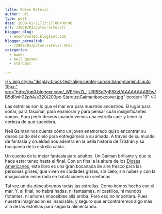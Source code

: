 ```yaml
---
title: Polvo Estelar
author: uri
type: post
date: 2008-01-21T13:17:00+00:00
url: /2008/01/polvo-estelar/
blogger_blog:
  - enochrooted.blogspot.com
blogger_permalink:
  - /2008/01/polvo-estelar.html
categories:
  - books
  - neil gaiman
  - stardust

---
```

[{{< img style="display:block;text-align:center;cursor:hand;margin:0 auto 10px;" src="http://bp0.blogger.com/_WEHvyZj_jiU/R5ScPgP8XzI/AAAAAAAABEw/B5dRwh02phA/s320/200px-StardustGaimanbookcover.jpg" border="0" >}}][1]

Las estrellas son lo que el mar era para nuestros ancestros. El lugar para soñar, para fascinar, para enamorar y para pensar cuán insignificantes somos. Para pedir deseos cuando vemos una estrella caer y tener la certeza de que sucederá.

Neil Gaiman nos cuenta cómo un joven enamorado quiso encontrar su deseo caído del cielo para entregárselo a su amada. A través de su mundo de fantasía y crueldad nos adentra en la bella historia de Tristran y su búsqueda de la estrella caída.

Un cuento de la mejor fantasía para adultos. Un Gaiman brillante y que te hace estar tenso hasta el final. Con un final a la altura de los [Dioses Americanos][2], este libro es una gran bocanada de aire fresco para las personas grises, que viven en ciudades grises, sin cielo, sin nubes y con la imaginación encerrada en habitaciones sin ventanas.

Tal vez un día descubramos todas las estrellas. Como hemos hecho con el mar. Y, al final, no habrá hadas, ni fantasmas, ni castillos, ni mundos flotantes, ni amores imposibles allá arriba. Pero eso no importará. Pues nuestra imaginación es insaciable, y seguro que encontraremos algo más allá de las estrellas para seguirla alimentando.

 [1]: http://bp0.blogger.com/_WEHvyZj_jiU/R5ScPgP8XzI/AAAAAAAABEw/B5dRwh02phA/s1600-h/200px-StardustGaimanbookcover.jpg
 [2]: http://enochrooted.blogspot.com/2007/07/american-gods.html